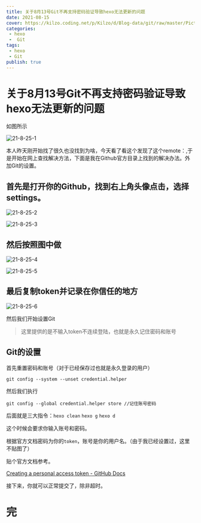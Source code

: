 ```yaml
---
title: 关于8月13号Git不再支持密码验证导致hexo无法更新的问题
date: 2021-08-15
cover: https://kilzo.coding.net/p/Kilzo/d/Blog-data/git/raw/master/Picture-md/picture_14_.webp
categories:
 - hexo
 -  Git
tags: 
 - hexo 
 - Git
publish: true
---
```


# 关于8月13号Git不再支持密码验证导致hexo无法更新的问题

如图所示

![21-8-25-1](~@pos/21-8-25-1.png)

本人昨天刚开始找了很久也没找到为啥，今天看了看这个发现了这个remote：,于是开始在网上查找解决方法，下面是我在Github官方目录上找到的解决办法。外加Git的设置。

## 首先是打开你的Github，找到右上角头像点击，选择settings。

![21-8-25-2](~@pos/21-8-25-2.png)

![21-8-25-3](~@pos/21-8-25-3.png)

## 然后按照图中做

![21-8-25-4](~@pos/21-8-25-4.png)

![21-8-25-5](~@pos/21-8-25-5.png)

## 最后复制token并记录在你信任的地方

![21-8-25-6](~@pos/21-8-25-6.png)

然后我们开始设置Git

> 这里提供的是不输入token不连续登陆，也就是永久记住密码和账号

## Git的设置

首先重置密码和账号（对于已经保存过也就是永久登录的用户）

```shell
git config --system --unset credential.helper
```

然后我们执行

```shell
git config --global credential.helper store //记住账号密码
```

后面就是三大指令：`hexo clean` `hexo g` `hexo d`

这个时候会要求你输入账号和密码。

根据官方文档密码为你的`token`，账号是你的用户名。（由于我已经设置过，这里不贴图了）

贴个官方文档参考。

[Creating a personal access token - GitHub Docs](https://docs.github.com/en/github/authenticating-to-github/keeping-your-account-and-data-secure/creating-a-personal-access-token)

接下来，你就可以正常提交了，除非超时。

# 完

